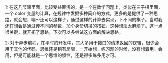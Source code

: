 1: 在这几节课里面，比较受益匪浅的，是一个在数学问题上，类似在三子棋里面，一个 color 变量的计算，在规律中发掘多种简介的方式。更多的是提供了一种思路，就会想，噢～还可以这样子，通过这样的计算去实现，下不同的棋子。当时我还在想会是通过传不同的参数，加个身份切换的按钮，这种想法太麻烦了。这一点很关键，就开拓了思路，下次可以多尝试这方面的解决思路。

2: 对于异步编程，在平时的开发中，其大多用于接口的请求返回的逻辑，很少会用于其他的代码，思维还是稍有局限，一开始想，练习题的时候，没有想着用。会用，但是可能就是一个思维的惯性，还是得多练多用才可。